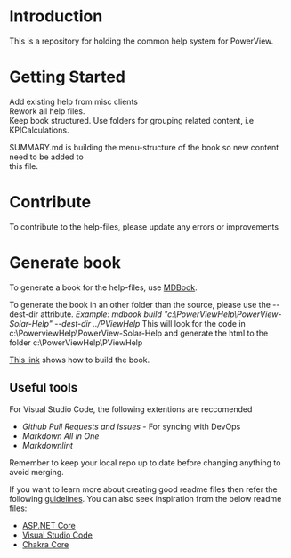 # Introduction

This is a repository for holding the common help system for PowerView.

# Getting Started

<p>Add existing help from misc clients
<br>Rework all help files.
<br>Keep book structured. Use folders for grouping related content, i.e KPICalculations.
</p>
<p>SUMMARY.md is building the menu-structure of the book so new content need to be added to
<br>this file.
</p>

# Contribute

To contribute to the help-files, please update any errors or improvements

# Generate book
To generate a book for the help-files, use [MDBook](https://rust-lang.github.io/mdBook/).

To generate the book in an other folder than the source, please use the --dest-dir attribute.
_Example: mdbook build "c:\PowerViewHelp\PowerView-Solar-Help" --dest-dir ../PViewHelp_
This will look for the code in c:\PowerviewHelp\PowerView-Solar-Help and generate the html to the folder c:\PowerViewHelp\PViewHelp

[This link](https://rust-lang.github.io/mdBook/cli/build.html) shows how to build the book.

## Useful tools

For Visual Studio Code, the following extentions are reccomended

* _Github Pull Requests and Issues_ - For syncing with DevOps
* _Markdown All in One_
* _Markdownlint_

Remember to keep your local repo up to date before changing anything to avoid merging.

If you want to learn more about creating good readme files then refer the following [guidelines](https://docs.microsoft.com/en-us/azure/devops/repos/git/create-a-readme?view=azure-devops). You can also seek inspiration from the below readme files:

* [ASP.NET Core](https://github.com/aspnet/Home)
* [Visual Studio Code](https://github.com/Microsoft/vscode)
* [Chakra Core](https://github.com/Microsoft/ChakraCore)